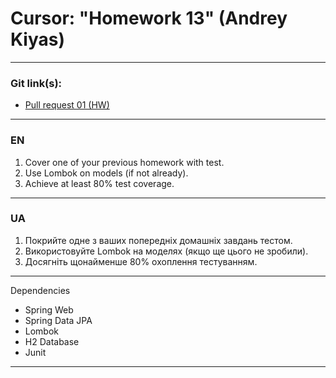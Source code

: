 # Cursor: "Homework 13" (Andrey Kiyas)
___
### Git link(s):
- [Pull request 01 (HW)](https://github.com/andrey-kiyas/CursorHomeWorks13/pull/1)
___
### EN
1) Cover one of your previous homework with test.
2) Use Lombok on models (if not already).
3) Achieve at least 80% test coverage.
___
### UA
1) Покрийте одне з ваших попередніх домашніх завдань тестом.
2) Використовуйте Lombok на моделях (якщо ще цього не зробили).
3) Досягніть щонайменше 80% охоплення тестуванням.
---
Dependencies
- Spring Web
- Spring Data JPA
- Lombok
- H2 Database
- Junit
---
